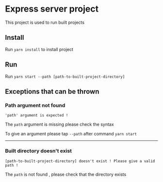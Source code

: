 # Express server project

This project is used to run built projects 

## Install

Run `yarn install` to install project

## Run
 
Run `yarn start --path [path-to-built-project-directory]`

## Exceptions that can be thrown


### Path argument not found

 ```
 'path' argument is expected !
 ``` 

 The `path` argument is missing please check the syntax 
 
 To give an argument please tap  `--path` after command `yarn start`

 ---

### Built directory doesn't exist

```
[path-to-built-project-directory] doesn't exist ! Please give a valid path !
```

The `path` is not found , please check that the directory exists